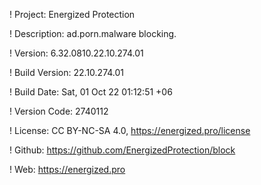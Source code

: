 ! Project: Energized Protection

! Description: ad.porn.malware blocking.

! Version: 6.32.0810.22.10.274.01

! Build Version: 22.10.274.01

! Build Date: Sat, 01 Oct 22 01:12:51 +06

! Version Code: 2740112

! License: CC BY-NC-SA 4.0, https://energized.pro/license

! Github: https://github.com/EnergizedProtection/block

! Web: https://energized.pro
